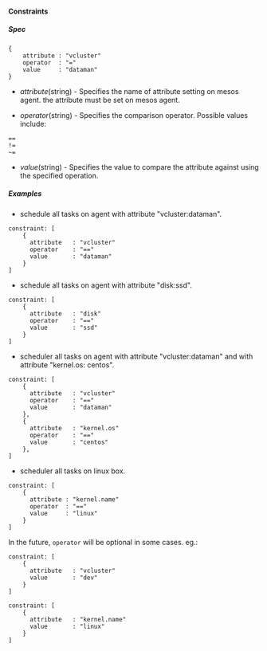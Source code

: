 #### Constraints

##### Spec
```
{
    attribute : "vcluster"
    operator  : "="
    value     : "dataman"
}
```
+ *attribute*(string) - Specifies the name of attribute setting on mesos agent. the attribute must be set on mesos agent.

+ *operator*(string) - Specifies the comparison operator. Possible values include:
```
==
!=
~=
```
+ *value*(string) - Specifies the value to compare the attribute against using the specified operation.

##### Examples
+ schedule all tasks on agent with attribute "vcluster:dataman".
```
constraint: [
    {
      attribute   : "vcluster"
      operator    : "=="
      value       : "dataman"
    }
]
```
+ schedule all tasks on agent with attribute "disk:ssd".
```
constraint: [
    {
      attribute   : "disk"
      operator    : "=="
      value       : "ssd"
    }
]
```
+ scheduler all tasks on agent with attribute "vcluster:dataman" and with attribute "kernel.os: centos".
```
constraint: [
    {
      attribute   : "vcluster"
      operator    : "=="
      value       : "dataman"
    },
    {
      attribute   : "kernel.os"
      operator    : "=="
      value       : "centos"
    },
]
```
+ scheduler all tasks on linux box.
```
constraint: [
    {
      attribute : "kernel.name"
      operator  : "=="
      value     : "linux"
    }
]
```
In the future, `operator` will be optional in some cases. eg.:
```
constraint: [
    {
      attribute   : "vcluster"
      value       : "dev"
    }
]
```
```
constraint: [
    {
      attribute   : "kernel.name"
      value       : "linux"
    }
]
```
